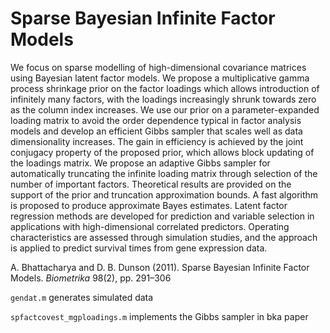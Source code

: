# Sparse Bayesian Infinite Factor Models

We focus on sparse modelling of high-dimensional covariance matrices using Bayesian latent
factor models. We propose a multiplicative gamma process shrinkage prior on the factor loadings
which allows introduction of infinitely many factors, with the loadings increasingly shrunk
towards zero as the column index increases. We use our prior on a parameter-expanded loading
matrix to avoid the order dependence typical in factor analysis models and develop an efficient
Gibbs sampler that scales well as data dimensionality increases. The gain in efficiency is achieved
by the joint conjugacy property of the proposed prior, which allows block updating of the loadings
matrix. We propose an adaptive Gibbs sampler for automatically truncating the infinite loading
matrix through selection of the number of important factors. Theoretical results are provided
on the support of the prior and truncation approximation bounds. A fast algorithm is proposed
to produce approximate Bayes estimates. Latent factor regression methods are developed for
prediction and variable selection in applications with high-dimensional correlated predictors.
Operating characteristics are assessed through simulation studies, and the approach is applied to
predict survival times from gene expression data.

A. Bhattacharya and D. B. Dunson (2011). Sparse Bayesian Infinite Factor Models. *Biometrika* 98(2), pp. 291–306

`gendat.m`  generates simulated data

`spfactcovest_mgploadings.m` implements the Gibbs sampler in bka paper
